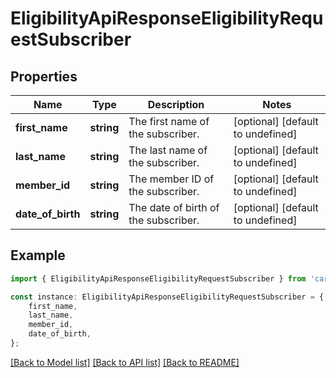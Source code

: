 # EligibilityApiResponseEligibilityRequestSubscriber


## Properties

Name | Type | Description | Notes
------------ | ------------- | ------------- | -------------
**first_name** | **string** | The first name of the subscriber. | [optional] [default to undefined]
**last_name** | **string** | The last name of the subscriber. | [optional] [default to undefined]
**member_id** | **string** | The member ID of the subscriber. | [optional] [default to undefined]
**date_of_birth** | **string** | The date of birth of the subscriber. | [optional] [default to undefined]

## Example

```typescript
import { EligibilityApiResponseEligibilityRequestSubscriber } from 'cardscan-ai/typescript';

const instance: EligibilityApiResponseEligibilityRequestSubscriber = {
    first_name,
    last_name,
    member_id,
    date_of_birth,
};
```

[[Back to Model list]](../README.md#documentation-for-models) [[Back to API list]](../README.md#documentation-for-api-endpoints) [[Back to README]](../README.md)
